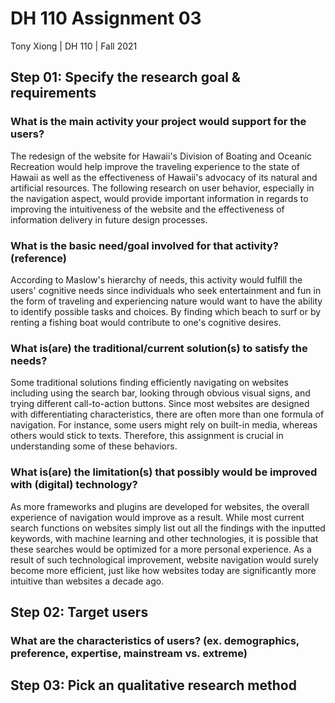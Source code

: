# DH 110 Assignment 03
Tony Xiong | DH 110 | Fall 2021

## Step 01: Specify the research goal & requirements
### What is the main activity your project would support for the users?
The redesign of the website for Hawaii's Division of Boating and Oceanic Recreation would help improve the traveling experience to the state of Hawaii as well as the effectiveness of Hawaii's advocacy of its natural and artificial resources. The following research on user behavior, especially in the navigation aspect, would provide important information in regards to improving the intuitiveness of the website and the effectiveness of information delivery in future design processes.
### What is the basic need/goal involved for that activity? (reference)
According to Maslow's hierarchy of needs, this activity would fulfill the users' cognitive needs since individuals who seek entertainment and fun in the form of traveling and experiencing nature would want to have the ability to identify possible tasks and choices. By finding which beach to surf or by renting a fishing boat would contribute to one's cognitive desires.
### What is(are) the traditional/current solution(s) to satisfy the needs?
Some traditional solutions finding efficiently navigating on websites including using the search bar, looking through obvious visual signs, and trying different call-to-action buttons. Since most websites are designed with differentiating characteristics, there are often more than one formula of navigation. For instance, some users might rely on built-in media, whereas others would stick to texts. Therefore, this assignment is crucial in understanding some of these behaviors.
### What is(are) the limitation(s) that possibly would be improved with (digital) technology?
As more frameworks and plugins are developed for websites, the overall experience of navigation would improve as a result. While most current search functions on websites simply list out all the findings with the inputted keywords, with machine learning and other technologies, it is possible that these searches would be optimized for a more personal experience. As a result of such technological improvement, website navigation would surely become more efficient, just like how websites today are significantly more intuitive than websites a decade ago.

## Step 02: Target users
### What are the characteristics of users? (ex. demographics, preference, expertise, mainstream vs. extreme) 

## Step 03: Pick an qualitative research method
